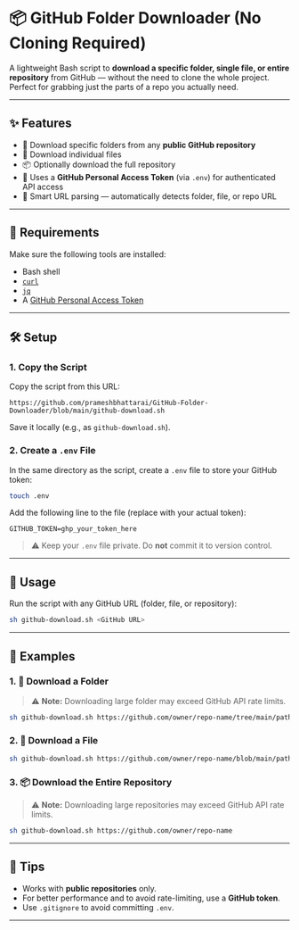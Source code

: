 # 📦 GitHub Folder Downloader (No Cloning Required)

A lightweight Bash script to **download a specific folder, single file, or entire repository** from GitHub — without the need to clone the whole project. Perfect for grabbing just the parts of a repo you actually need.

---

## ✨ Features

- 📁 Download specific folders from any **public GitHub repository**
- 📄 Download individual files
- 📦 Optionally download the full repository
- 🔐 Uses a **GitHub Personal Access Token** (via `.env`) for authenticated API access
- 🧠 Smart URL parsing — automatically detects folder, file, or repo URL

---

## 🔧 Requirements

Make sure the following tools are installed:

- Bash shell
- [`curl`](https://curl.se/)
- [`jq`](https://stedolan.github.io/jq/)
- A [GitHub Personal Access Token](https://github.com/settings/tokens)

---

## 🛠️ Setup

### 1. Copy the Script

Copy the script from this URL:

```text
https://github.com/prameshbhattarai/GitHub-Folder-Downloader/blob/main/github-download.sh
```

Save it locally (e.g., as `github-download.sh`).

### 2. Create a `.env` File

In the same directory as the script, create a `.env` file to store your GitHub token:

```bash
touch .env
```

Add the following line to the file (replace with your actual token):

```dotenv
GITHUB_TOKEN=ghp_your_token_here
```

> ⚠️ Keep your `.env` file private. Do **not** commit it to version control.

---

## 🚀 Usage

Run the script with any GitHub URL (folder, file, or repository):

```bash
sh github-download.sh <GitHub URL>
```

---

## 🧪 Examples

### 1. 📁 Download a Folder

> ⚠️ **Note:** Downloading large folder may exceed GitHub API rate limits.

```bash
sh github-download.sh https://github.com/owner/repo-name/tree/main/path/to/folder
```

### 2. 📄 Download a File

```bash
sh github-download.sh https://github.com/owner/repo-name/blob/main/path/to/file.txt
```

### 3. 📦 Download the Entire Repository

> ⚠️ **Note:** Downloading large repositories may exceed GitHub API rate limits.

```bash
sh github-download.sh https://github.com/owner/repo-name
```

---

## 📌 Tips

- Works with **public repositories** only.
- For better performance and to avoid rate-limiting, use a **GitHub token**.
- Use `.gitignore` to avoid committing `.env`.

---
